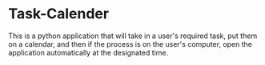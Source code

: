 # Task-Calender
This is a python application that will take in a user's required task, put them on a calendar, and then if the process is on the user's computer, open the application automatically at the designated time.
